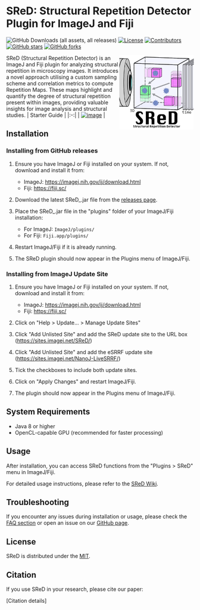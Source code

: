 # SReD: Structural Repetition Detector Plugin for ImageJ and Fiji

![GitHub Downloads (all assets, all releases)](https://img.shields.io/github/downloads/henriqueslab/SReD/total?style=flat&color=fuchsia)
[![License](https://img.shields.io/github/license/HenriquesLab/SReD?color=green)](https://github.com/HenriquesLab/SReD/blob/main/LICENSE.txt)
[![Contributors](https://img.shields.io/github/contributors-anon/HenriquesLab/SReD)](https://github.com/HenriquesLab/SReD/graphs/contributors)
[![GitHub stars](https://img.shields.io/github/stars/HenriquesLab/SReD?style=social)](https://github.com/HenriquesLab/SReD/)
[![GitHub forks](https://img.shields.io/github/forks/HenriquesLab/SReD?style=social)](https://github.com/HenriquesLab/SReD/)

<img src="https://github.com/HenriquesLab/SReD/blob/main/Docs/Logo/logo_small.png" align="right" width="200"/>

SReD (Structural Repetition Detector) is an ImageJ and Fiji plugin for analyzing structural repetition in microscopy images. It introduces a novel approach utilising a custom sampling scheme and correlation metrics to compute Repetition Maps. These maps highlight and quantify the degree of structural repetition present within images, providing valuable insights for image analysis and structural studies.
| Starter Guide |
|:-:|
| [<img width="500" alt="image" src="https://github.com/user-attachments/assets/629c9f9c-6af3-4bb4-a3cb-f24e198e9cd6">](https://youtu.be/85coxW4H7f4) |



## Installation

### Installing from GitHub releases

1. Ensure you have ImageJ or Fiji installed on your system. If not, download and install it from:
   - ImageJ: https://imagej.nih.gov/ij/download.html
   - Fiji: https://fiji.sc/

2. Download the latest SReD_.jar file from the [releases page](https://github.com/HenriquesLab/SReD/releases).

3. Place the SReD_.jar file in the "plugins" folder of your ImageJ/Fiji installation:
   - For ImageJ: `ImageJ/plugins/`
   - For Fiji: `Fiji.app/plugins/`

4. Restart ImageJ/Fiji if it is already running.

5. The SReD plugin should now appear in the Plugins menu of ImageJ/Fiji.

### Installing from ImageJ Update Site

1. Ensure you have ImageJ or Fiji installed on your system. If not, download and install it from:
   - ImageJ: https://imagej.nih.gov/ij/download.html
   - Fiji: https://fiji.sc/

2. Click on "Help > Update... > Manage Update Sites"

3. Click "Add Unlisted Site" and add the SReD update site to the URL box (https://sites.imagej.net/SReD/)

4. Click "Add Unlisted Site" and add the eSRRF update site (https://sites.imagej.net/NanoJ-LiveSRRF/)

5. Tick the checkboxes to include both update sites.

6. Click on "Apply Changes" and restart ImageJ/Fiji.

7. The plugin should now appear in the Plugins menu of ImageJ/Fiji.

## System Requirements

- Java 8 or higher
- OpenCL-capable GPU (recommended for faster processing)

## Usage

After installation, you can access SReD functions from the "Plugins > SReD" menu in ImageJ/Fiji. 

For detailed usage instructions, please refer to the [SReD Wiki](https://github.com/HenriquesLab/SReD/wiki).

## Troubleshooting

If you encounter any issues during installation or usage, please check the [FAQ section](link_to_FAQ) or open an issue on our [GitHub page](https://github.com/HenriquesLab/SReD/issues).

## License

SReD is distributed under the [MIT](LICENSE).

## Citation

If you use SReD in your research, please cite our paper:

[Citation details]

